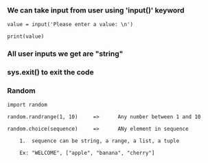 ### We can take input from user using 'input()' keyword

    value = input('Please enter a value: \n')

    print(value)

### All user inputs we get are "string"

### sys.exit() to exit the code

### Random

    import random

    random.randrange(1, 10)     =>      Any number between 1 and 10

    random.choice(sequence)     =>      ANy element in sequence

        1.  sequence can be string, a range, a list, a tuple 

        Ex: "WELCOME", ["apple", "banana", "cherry"]